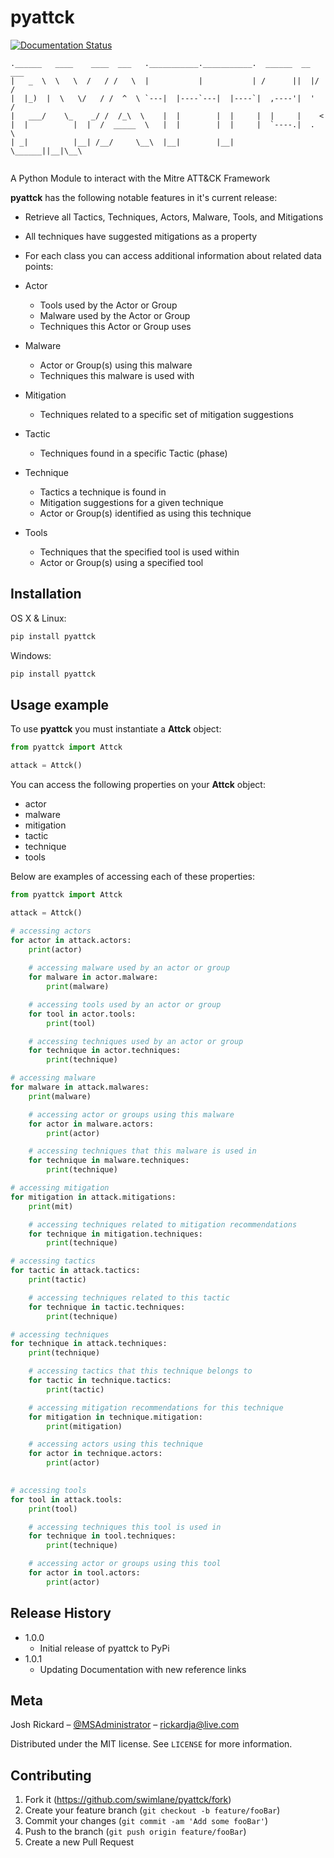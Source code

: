 # pyattck

[![Documentation Status](https://readthedocs.org/projects/pyattck/badge/?version=latest)](https://pyattck.readthedocs.io/en/latest/?badge=latest)

```
.______   ____    ____  ___   .___________.___________.  ______  __  ___ 
|   _  \  \   \  /   / /   \  |           |           | /      ||  |/  / 
|  |_)  |  \   \/   / /  ^  \ `---|  |----`---|  |----`|  ,----'|  '  /  
|   ___/    \_    _/ /  /_\  \    |  |        |  |     |  |     |    <   
|  |          |  |  /  _____  \   |  |        |  |     |  `----.|  .  \  
| _|          |__| /__/     \__\  |__|        |__|      \______||__|\__\ 
                                                                         
```

A Python Module to interact with the Mitre ATT&CK Framework

**pyattck** has the following notable features in it's current release:

* Retrieve all Tactics, Techniques, Actors, Malware, Tools, and Mitigations
* All techniques have suggested mitigations as a property
* For each class you can access additional information about related data points:

* Actor
  * Tools used by the Actor or Group
  * Malware used by the Actor or Group
  * Techniques this Actor or Group uses
* Malware
  * Actor or Group(s) using this malware
  * Techniques this malware is used with
* Mitigation
  * Techniques related to a specific set of mitigation suggestions
* Tactic
  * Techniques found in a specific Tactic (phase)
* Technique
  * Tactics a technique is found in
  * Mitigation suggestions for a given technique
  * Actor or Group(s) identified as using this technique
* Tools
  * Techniques that the specified tool is used within
  * Actor or Group(s) using a specified tool


## Installation

OS X & Linux:

```sh
pip install pyattck
```

Windows:

```sh
pip install pyattck
```

## Usage example

To use **pyattck** you must instantiate a **Attck** object:

```python
from pyattck import Attck

attack = Attck()
```

You can access the following properties on your **Attck** object:

* actor
* malware
* mitigation
* tactic
* technique
* tools

Below are examples of accessing each of these properties:

```python
from pyattck import Attck

attack = Attck()

# accessing actors
for actor in attack.actors:
    print(actor)
    
    # accessing malware used by an actor or group
    for malware in actor.malware:
        print(malware)

    # accessing tools used by an actor or group
    for tool in actor.tools:
        print(tool)

    # accessing techniques used by an actor or group
    for technique in actor.techniques:
        print(technique)

# accessing malware
for malware in attack.malwares:
    print(malware)

    # accessing actor or groups using this malware
    for actor in malware.actors:
        print(actor)

    # accessing techniques that this malware is used in
    for technique in malware.techniques:
        print(technique)

# accessing mitigation
for mitigation in attack.mitigations:
    print(mit)

    # accessing techniques related to mitigation recommendations
    for technique in mitigation.techniques:
        print(technique)

# accessing tactics
for tactic in attack.tactics:
    print(tactic)

    # accessing techniques related to this tactic
    for technique in tactic.techniques:
        print(technique)

# accessing techniques
for technique in attack.techniques:
    print(technique)

    # accessing tactics that this technique belongs to
    for tactic in technique.tactics:
        print(tactic)

    # accessing mitigation recommendations for this technique
    for mitigation in technique.mitigation:
        print(mitigation)

    # accessing actors using this technique
    for actor in technique.actors:
        print(actor)
    

# accessing tools
for tool in attack.tools:
    print(tool)

    # accessing techniques this tool is used in
    for technique in tool.techniques:
        print(technique)

    # accessing actor or groups using this tool
    for actor in tool.actors:
        print(actor)

```

## Release History

* 1.0.0
   * Initial release of pyattck to PyPi
* 1.0.1
   * Updating Documentation with new reference links

## Meta

Josh Rickard – [@MSAdministrator](https://twitter.com/MSAdministrator) – rickardja@live.com

Distributed under the MIT license. See ``LICENSE`` for more information.

## Contributing

1. Fork it (<https://github.com/swimlane/pyattck/fork>)
2. Create your feature branch (`git checkout -b feature/fooBar`)
3. Commit your changes (`git commit -am 'Add some fooBar'`)
4. Push to the branch (`git push origin feature/fooBar`)
5. Create a new Pull Request